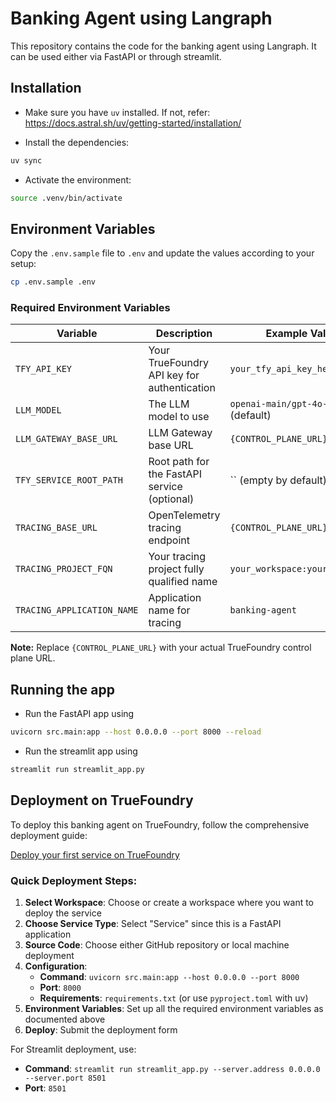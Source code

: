 # Banking Agent using Langraph

This repository contains the code for the banking agent using Langraph. It can be used either via FastAPI or through streamlit.

## Installation

- Make sure you have `uv` installed. If not, refer: https://docs.astral.sh/uv/getting-started/installation/

- Install the dependencies:

```bash
uv sync
```

- Activate the environment:

```bash
source .venv/bin/activate
```

## Environment Variables

Copy the `.env.sample` file to `.env` and update the values according to your setup:

```bash
cp .env.sample .env
```

### Required Environment Variables

| Variable | Description | Example Value |
|----------|-------------|---------------|
| `TFY_API_KEY` | Your TrueFoundry API key for authentication | `your_tfy_api_key_here` |
| `LLM_MODEL` | The LLM model to use | `openai-main/gpt-4o-mini` (default) |
| `LLM_GATEWAY_BASE_URL` | LLM Gateway base URL | `{CONTROL_PLANE_URL}/api/llm` |
| `TFY_SERVICE_ROOT_PATH` | Root path for the FastAPI service (optional) | `` (empty by default) |
| `TRACING_BASE_URL` | OpenTelemetry tracing endpoint | `{CONTROL_PLANE_URL}/api/otel` |
| `TRACING_PROJECT_FQN` | Your tracing project fully qualified name | `your_workspace:your_project` |
| `TRACING_APPLICATION_NAME` | Application name for tracing | `banking-agent` |

**Note:** Replace `{CONTROL_PLANE_URL}` with your actual TrueFoundry control plane URL.

## Running the app

- Run the FastAPI app using

```bash
uvicorn src.main:app --host 0.0.0.0 --port 8000 --reload
```

- Run the streamlit app using

```bash
streamlit run streamlit_app.py
```

## Deployment on TrueFoundry

To deploy this banking agent on TrueFoundry, follow the comprehensive deployment guide:

[Deploy your first service on TrueFoundry](https://docs.truefoundry.com/docs/deploy-first-service#getting-started-with-deployment)

### Quick Deployment Steps:

1. **Select Workspace**: Choose or create a workspace where you want to deploy the service
2. **Choose Service Type**: Select "Service" since this is a FastAPI application
3. **Source Code**: Choose either GitHub repository or local machine deployment
4. **Configuration**:
   - **Command**: `uvicorn src.main:app --host 0.0.0.0 --port 8000`
   - **Port**: `8000`
   - **Requirements**: `requirements.txt` (or use `pyproject.toml` with uv)
5. **Environment Variables**: Set up all the required environment variables as documented above
6. **Deploy**: Submit the deployment form

For Streamlit deployment, use:
- **Command**: `streamlit run streamlit_app.py --server.address 0.0.0.0 --server.port 8501`
- **Port**: `8501`

